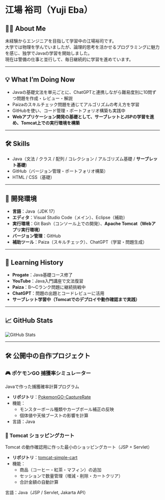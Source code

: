 # 江場 裕司（Yuji Eba）

## 🧑‍💻 About Me
未経験からエンジニアを目指して学習中の江場裕司です。  
大学では物理を学んでいましたが、論理的思考を活かせるプログラミングに魅力を感じ、独学でJavaの学習を開始しました。  
現在は警備の仕事と並行して、毎日継続的に学習を進めています。

---

## 💡 What I’m Doing Now
- Javaの基礎文法を単元ごとに、ChatGPTと連携しながら難易度別に10問ずつ問題を作成・レビュー・解説
- Paizaのスキルチェック問題を通じてアルゴリズムの考え方を学習
- GitHubを使い、コード管理・ポートフォリオ構築も実践中
- **Webアプリケーション開発の基礎として、サーブレットとJSPの学習を進め、Tomcat上での実行環境を構築**

---

## 🛠 Skills
- Java（文法 / クラス / 配列 / コレクション / アルゴリズム基礎 / **サーブレット基礎**)
- GitHub（バージョン管理・ポートフォリオ構築）
- HTML / CSS（基礎）

---

## 🔧 開発環境
- **言語**：Java（JDK 17）
- **エディタ**：Visual Studio Code（メイン）、Eclipse（補助）
- **実行環境**：Git Bash（コンソール上での開発）、**Apache Tomcat（Webアプリ実行環境）**
- **バージョン管理**：GitHub
- **補助ツール**：Paiza（スキルチェック）、ChatGPT（学習・問題生成）

---

## 📘 Learning History
- **Progate**：Java基礎コース修了
- **YouTube**：Java入門講座で文法復習
- **Paiza**：B〜Cランク問題に継続挑戦中
- **ChatGPT**：問題の出題とコードレビューに活用
- **サーブレット学習中（Tomcatでのデプロイや動作確認まで実践）**
---


## 📈 GitHub Stats
![GitHub Stats](https://github-readme-stats.vercel.app/api?username=yuji421&show_icons=true&theme=tokyonight)

---

## 🛠️ 公開中の自作プロジェクト 

### 🎮 ポケモンGO 捕獲率シミュレーター
Javaで作った捕獲確率計算プログラム  
- **リポジトリ**：[PokemonGO-CaptureRate](https://github.com/yuji421/pokemononGo_catchRate_java)
- 機能：
  - モンスターボール種類やカーブボール補正の反映
  - 個体値や天候ブーストの影響を計算
- 言語：Java

### 🛒 Tomcat ショッピングカート
Tomcat の動作確認用に作った最小のショッピングカート（JSP + Servlet）
- **リポジトリ**：[tomcat-simple-cart](https://github.com/yuji421/shoppingCart)
- 機能：
  - 商品（コーヒー・紅茶・マフィン）の追加
  - セッションで数量管理（増減・削除・カートクリア）
  - 合計金額の自動計算

言語：Java（JSP / Servlet, Jakarta API）

